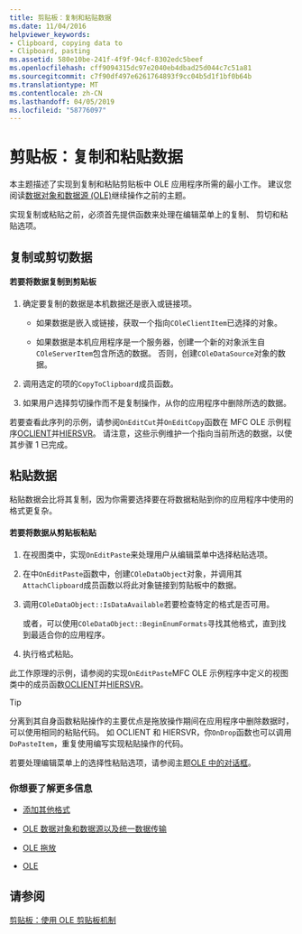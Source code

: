 ```yaml
---
title: 剪贴板：复制和粘贴数据
ms.date: 11/04/2016
helpviewer_keywords:
- Clipboard, copying data to
- Clipboard, pasting
ms.assetid: 580e10be-241f-4f9f-94cf-8302edc5beef
ms.openlocfilehash: cff9094315dc97e2040eb4dbad25d044c7c51a81
ms.sourcegitcommit: c7f90df497e6261764893f9cc04b5d1f1bf0b64b
ms.translationtype: MT
ms.contentlocale: zh-CN
ms.lasthandoff: 04/05/2019
ms.locfileid: "58776097"
---
```

# <a name="clipboard-copying-and-pasting-data"></a>剪贴板：复制和粘贴数据

本主题描述了实现到复制和粘贴剪贴板中 OLE 应用程序所需的最小工作。 建议您阅读[数据对象和数据源 (OLE)](../mfc/data-objects-and-data-sources-ole.md)继续操作之前的主题。

实现复制或粘贴之前，必须首先提供函数来处理在编辑菜单上的复制、 剪切和粘贴选项。

##  <a name="_core_copying_or_cutting_data"></a> 复制或剪切数据

#### <a name="to-copy-data-to-the-clipboard"></a>若要将数据复制到剪贴板

1. 确定要复制的数据是本机数据还是嵌入或链接项。

   - 如果数据是嵌入或链接，获取一个指向`COleClientItem`已选择的对象。

   - 如果数据是本机应用程序是一个服务器，创建一个新的对象派生自`COleServerItem`包含所选的数据。 否则，创建`COleDataSource`对象的数据。

1. 调用选定的项的`CopyToClipboard`成员函数。

1. 如果用户选择剪切操作而不是复制操作，从你的应用程序中删除所选的数据。

若要查看此序列的示例，请参阅`OnEditCut`并`OnEditCopy`函数在 MFC OLE 示例程序[OCLIENT](../overview/visual-cpp-samples.md)并[HIERSVR](../overview/visual-cpp-samples.md)。 请注意，这些示例维护一个指向当前所选的数据，以使其步骤 1 已完成。

##  <a name="_core_pasting_data"></a> 粘贴数据

粘贴数据会比将其复制，因为你需要选择要在将数据粘贴到你的应用程序中使用的格式更复杂。

#### <a name="to-paste-data-from-the-clipboard"></a>若要将数据从剪贴板粘贴

1. 在视图类中，实现`OnEditPaste`来处理用户从编辑菜单中选择粘贴选项。

1. 在中`OnEditPaste`函数中，创建`COleDataObject`对象，并调用其`AttachClipboard`成员函数以将此对象链接到剪贴板中的数据。

1. 调用`COleDataObject::IsDataAvailable`若要检查特定的格式是否可用。

   或者，可以使用`COleDataObject::BeginEnumFormats`寻找其他格式，直到找到最适合你的应用程序。

1. 执行格式粘贴。

此工作原理的示例，请参阅的实现`OnEditPaste`MFC OLE 示例程序中定义的视图类中的成员函数[OCLIENT](../overview/visual-cpp-samples.md)并[HIERSVR](../overview/visual-cpp-samples.md)。

> [!TIP]
>  分离到其自身函数粘贴操作的主要优点是拖放操作期间在应用程序中删除数据时，可以使用相同的粘贴代码。 如 OCLIENT 和 HIERSVR，你`OnDrop`函数也可以调用`DoPasteItem`，重复使用编写实现粘贴操作的代码。

若要处理编辑菜单上的选择性粘贴选项，请参阅主题[OLE 中的对话框](../mfc/dialog-boxes-in-ole.md)。

### <a name="what-do-you-want-to-know-more-about"></a>你想要了解更多信息

- [添加其他格式](../mfc/clipboard-adding-other-formats.md)

- [OLE 数据对象和数据源以及统一数据传输](../mfc/data-objects-and-data-sources-ole.md)

- [OLE 拖放](../mfc/drag-and-drop-ole.md)

- [OLE](../mfc/ole-background.md)

## <a name="see-also"></a>请参阅

[剪贴板：使用 OLE 剪贴板机制](../mfc/clipboard-using-the-ole-clipboard-mechanism.md)
